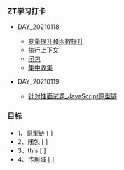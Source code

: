 ### ZT学习打卡

- DAY_20210118
    - [变量提升和函数提升](ZTTUO/JavaScript/变量提升和函数提升/变量提升和函数提升.md)
    - [执行上下文](ZTTUO/JavaScript/执行上下文/执行上下文.md)
    - [闭包](ZTTUO/JavaScript/闭包/闭包.md)
    - [集中收集](ZTTUO/JavaScript/集中收集/index.md)
    
- DAY_20210119
    - [针对性面试题_JavaScript原型链](针对性面试题/JavaScript原型链.md)

### 目标

- 1、原型链 [  ]
- 2、闭包 [  ]
- 3、this [  ]
- 4、作用域 [  ]
